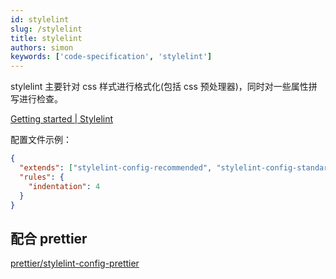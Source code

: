 ```yaml
---
id: stylelint
slug: /stylelint
title: stylelint
authors: simon
keywords: ['code-specification', 'stylelint']
---
```


stylelint 主要针对 css 样式进行格式化(包括 css 预处理器)，同时对一些属性拼写进行检查。

[Getting started | Stylelint](https://stylelint.io/user-guide/get-started)

配置文件示例：

```json title='.stylelintrc.json'
{
  "extends": ["stylelint-config-recommended", "stylelint-config-standard"],
  "rules": {
    "indentation": 4
  }
}
```

## 配合 prettier

[prettier/stylelint-config-prettier](https://github.com/prettier/stylelint-config-prettier)
